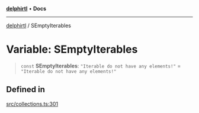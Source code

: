 [**delphirtl**](../README.md) • **Docs**

***

[delphirtl](../globals.md) / SEmptyIterables

# Variable: SEmptyIterables

> `const` **SEmptyIterables**: `"Iterable do not have any elements!"` = `"Iterable do not have any elements!"`

## Defined in

[src/collections.ts:301](https://github.com/chuacw/delphirtl/blob/9d3905248e31f9e407f7d93f22a1ad9ed76c2b79/src/collections.ts#L301)
